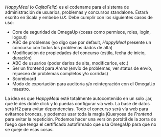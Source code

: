 _HappyMeal_ (o _CajitaFeliz_) es el codename para el sistema de administración de usuarios, problemas y concursos standalone. Estará escrito en Scala y embebe _UX_. Debe cumplir con los siguientes casos de uso:

* Core de seguridad de OmegaUp (cosas como permisos, roles, login, logout)
* ABC de problemas (yo digo que por default, _HappyMeal_ presente un concurso con todos los problemas dados de alta)
* Modificación de propiedades del concurso (estilo, fecha de inicio, duración)
* ABC de usuarios (poder darlos de alta, modificarlos, etc.)
* Ser un frontend para _Arena_ (envío de problemas, ver status de envío, rejueceo de problemas completos y/o corridas)
* Scoreboard
* Modo de exportación para auditoría y/o reintegración con el OmegaUp maestro.

La idea es que _HappyMeal_ esté totalmente autocontenido en un solo .jar, que le des doble click y lo puedas configurar vía web. La base de datos será H2 para evitar dependencias. Todo el concurso será vía web para evitarnos broncas, y podemos usar toda la magia jQueryosa de _Frontend_ para evitar la repetición. Podemos hacer una versión portátil de la zorra de fuego que tenga el certificado autofirmado que usa OmegaUp para que no se queje de esas cosas.